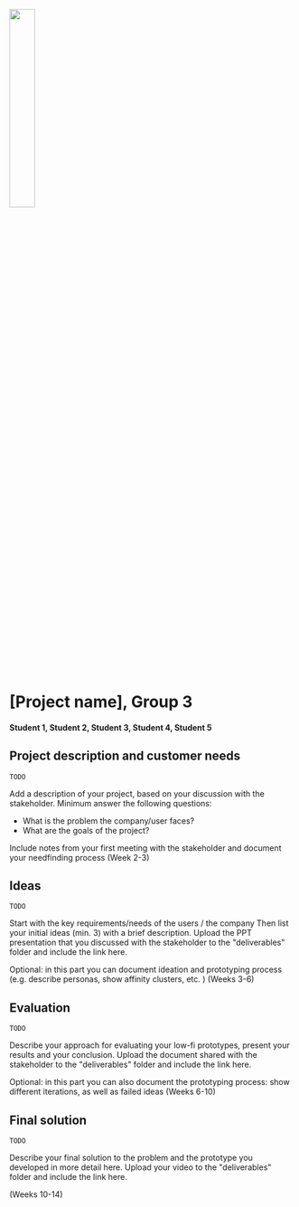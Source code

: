 <p align="left" width="100%">
  <img style="width:30%;align:left" src="https://github.com/eth-ait/HCI-fall-2018-project-page/blob/master/img/logo-ait.png">             
</p>

# [Project name], Group 3
#### Student 1, Student 2, Student 3, Student 4, Student 5

## Project description and customer needs
    TODO
Add a description of your project, based on your discussion with the stakeholder. Minimum answer the following questions: 
- What is the problem the company/user faces?
- What are the goals of the project?

Include notes from your first meeting with the stakeholder and document your needfinding process (Week 2-3)

## Ideas
    TODO
Start with the key requirements/needs of the users / the company
Then list your initial ideas (min. 3) with a brief description.
Upload the PPT presentation that you discussed with the stakeholder to the "deliverables" folder and include the link here. 

Optional: in this part you can document ideation and prototyping process (e.g. describe personas, show affinity clusters, etc. ) (Weeks 3-6)
    
## Evaluation
    TODO
Describe your approach for evaluating your low-fi prototypes, present your results and your conclusion. 
Upload the document shared with the stakeholder to the "deliverables" folder and include the link here.

Optional: in this part you can also document the prototyping process: show different iterations, as well as failed ideas (Weeks 6-10)

## Final solution
    TODO
Describe your final solution to the problem and the prototype you developed in more detail here.
Upload your video to the "deliverables" folder and include the link here. 

(Weeks 10-14)
